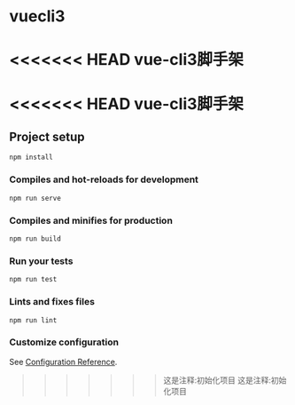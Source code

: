 # vuecli3
<<<<<<< HEAD
vue-cli3脚手架
=======
<<<<<<< HEAD
vue-cli3脚手架
=======

## Project setup
```
npm install
```

### Compiles and hot-reloads for development
```
npm run serve
```

### Compiles and minifies for production
```
npm run build
```

### Run your tests
```
npm run test
```

### Lints and fixes files
```
npm run lint
```

### Customize configuration
See [Configuration Reference](https://cli.vuejs.org/config/).
>>>>>>> 这是注释:初始化项目
>>>>>>> 这是注释:初始化项目
